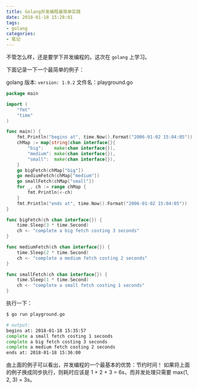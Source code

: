 ```yaml
---
title: Golang并发编程最简单实践
date: 2018-01-18 15:28:01
tags:
- golang
categories:
- 笔记
---
```

不管怎么样，还是要学下并发编程的。这次在 `golang` 上学习。

下面记录一下一个最简单的例子：

golang 版本: `version: 1.9.2`
文件名：playground.go

```go
package main

import (
    "fmt"
    "time"
)

func main() {
    fmt.Println("begins at", time.Now().Format("2006-01-02 15:04:05"))
    chMap := map[string]chan interface{}{
        "big":    make(chan interface{}),
        "medium": make(chan interface{}),
        "small":  make(chan interface{}),
    }
    go bigFetch(chMap["big"])
    go mediumFetch(chMap["medium"])
    go smallFetch(chMap["small"])
    for _, ch := range chMap {
        fmt.Println(<-ch)
    }
    fmt.Println("ends at", time.Now().Format("2006-01-02 15:04:05"))
}

func bigFetch(ch chan interface{}) {
    time.Sleep(3 * time.Second)
    ch <- "complete a big fetch costing 3 seconds"
}

func mediumFetch(ch chan interface{}) {
    time.Sleep(2 * time.Second)
    ch <- "complete a medium fetch costing 2 seconds"
}

func smallFetch(ch chan interface{}) {
    time.Sleep(1 * time.Second)
    ch <- "complete a small fetch costing 1 seconds"
}
```

执行一下：

```sh
$ go run playground.go

# output:
begins at: 2018-01-18 15:35:57
complete a small fetch costing 1 seconds
complete a big fetch costing 3 seconds
complete a medium fetch costing 2 seconds
ends at: 2018-01-18 15:36:00
```

由上面的例子可以看出，并发编程的一个最基本的优势：节约时间！
如果将上面的例子换成同步执行，则耗时应该是 1 + 2 + 3 = 6s，而并发处理只需要 max(1, 2, 3) = 3s。
